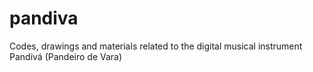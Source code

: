 # pandiva
Codes, drawings and materials related to the digital musical instrument Pandivá (Pandeiro de Vara)
